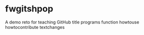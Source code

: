 # fwgitshpop
A demo reto for teaching GitHub
title
programs
function
howtouse
howtocontribute
textchanges
